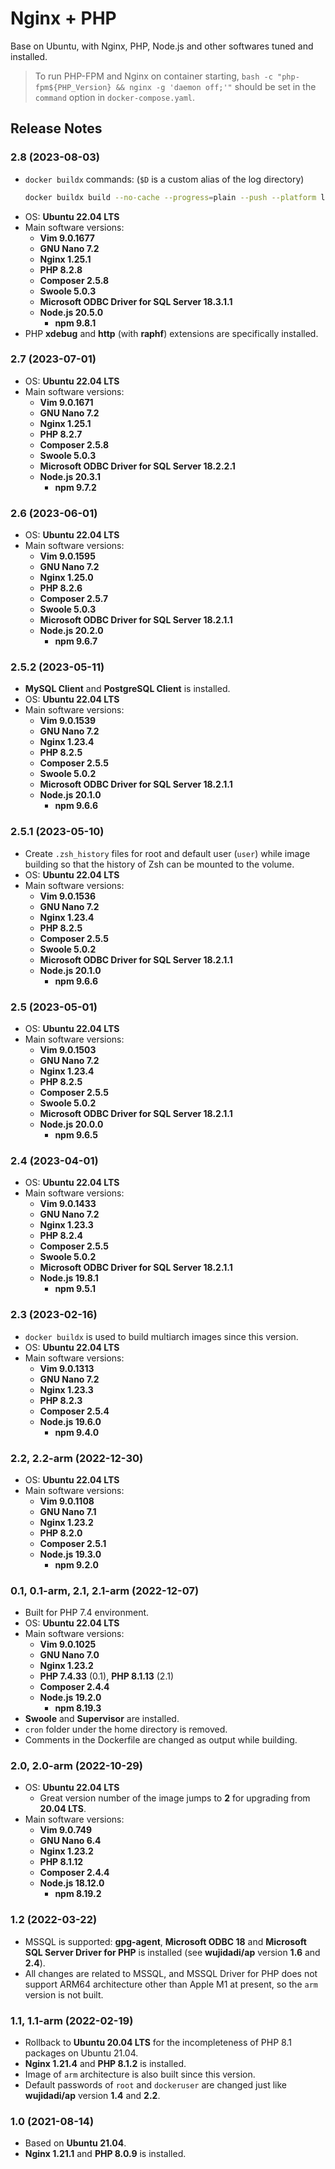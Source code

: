 # Nginx + PHP

Base on Ubuntu, with Nginx, PHP, Node.js and other softwares tuned and installed.

> To run PHP-FPM and Nginx on container starting, `bash -c "php-fpm${PHP_Version} && nginx -g 'daemon off;'"` should be set in the `command` option in `docker-compose.yaml`.

## Release Notes

### 2.8 (2023-08-03)

* `docker buildx` commands: (`$D` is a custom alias of the log directory)
  ```sh
  docker buildx build --no-cache --progress=plain --push --platform linux/amd64,linux/arm64 --rm -t wujidadi/nginx-php:2.8 -t wujidadi/nginx-php:latest nginx-php/2.8 2>&1 | tee $D/docker-build-np.log
  ```
* OS: **Ubuntu 22.04 LTS**
* Main software versions:
  * **Vim 9.0.1677**
  * **GNU Nano 7.2**
  * **Nginx 1.25.1**
  * **PHP 8.2.8**
  * **Composer 2.5.8**
  * **Swoole 5.0.3**
  * **Microsoft ODBC Driver for SQL Server 18.3.1.1**
  * **Node.js 20.5.0**
    * **npm 9.8.1**
* PHP **xdebug** and **http** (with **raphf**) extensions are specifically installed.

### 2.7 (2023-07-01)

* OS: **Ubuntu 22.04 LTS**
* Main software versions:
  * **Vim 9.0.1671**
  * **GNU Nano 7.2**
  * **Nginx 1.25.1**
  * **PHP 8.2.7**
  * **Composer 2.5.8**
  * **Swoole 5.0.3**
  * **Microsoft ODBC Driver for SQL Server 18.2.2.1**
  * **Node.js 20.3.1**
    * **npm 9.7.2**

### 2.6 (2023-06-01)

* OS: **Ubuntu 22.04 LTS**
* Main software versions:
  * **Vim 9.0.1595**
  * **GNU Nano 7.2**
  * **Nginx 1.25.0**
  * **PHP 8.2.6**
  * **Composer 2.5.7**
  * **Swoole 5.0.3**
  * **Microsoft ODBC Driver for SQL Server 18.2.1.1**
  * **Node.js 20.2.0**
    * **npm 9.6.7**

### 2.5.2 (2023-05-11)

* **MySQL Client** and **PostgreSQL Client** is installed.
* OS: **Ubuntu 22.04 LTS**
* Main software versions:
  * **Vim 9.0.1539**
  * **GNU Nano 7.2**
  * **Nginx 1.23.4**
  * **PHP 8.2.5**
  * **Composer 2.5.5**
  * **Swoole 5.0.2**
  * **Microsoft ODBC Driver for SQL Server 18.2.1.1**
  * **Node.js 20.1.0**
    * **npm 9.6.6**

### 2.5.1 (2023-05-10)

* Create `.zsh_history` files for root and default user (`user`) while image building so that the history of Zsh can be mounted to the volume.
* OS: **Ubuntu 22.04 LTS**
* Main software versions:
  * **Vim 9.0.1536**
  * **GNU Nano 7.2**
  * **Nginx 1.23.4**
  * **PHP 8.2.5**
  * **Composer 2.5.5**
  * **Swoole 5.0.2**
  * **Microsoft ODBC Driver for SQL Server 18.2.1.1**
  * **Node.js 20.1.0**
    * **npm 9.6.6**

### 2.5 (2023-05-01)

* OS: **Ubuntu 22.04 LTS**
* Main software versions:
  * **Vim 9.0.1503**
  * **GNU Nano 7.2**
  * **Nginx 1.23.4**
  * **PHP 8.2.5**
  * **Composer 2.5.5**
  * **Swoole 5.0.2**
  * **Microsoft ODBC Driver for SQL Server 18.2.1.1**
  * **Node.js 20.0.0**
    * **npm 9.6.5**

### 2.4 (2023-04-01)

* OS: **Ubuntu 22.04 LTS**
* Main software versions:
  * **Vim 9.0.1433**
  * **GNU Nano 7.2**
  * **Nginx 1.23.3**
  * **PHP 8.2.4**
  * **Composer 2.5.5**
  * **Swoole 5.0.2**
  * **Microsoft ODBC Driver for SQL Server 18.2.1.1**
  * **Node.js 19.8.1**
    * **npm 9.5.1**

### 2.3 (2023-02-16)

* `docker buildx` is used to build multiarch images since this version.
* OS: **Ubuntu 22.04 LTS**
* Main software versions:
  * **Vim 9.0.1313**
  * **GNU Nano 7.2**
  * **Nginx 1.23.3**
  * **PHP 8.2.3**
  * **Composer 2.5.4**
  * **Node.js 19.6.0**
    * **npm 9.4.0**

### 2.2, 2.2-arm (2022-12-30)

* OS: **Ubuntu 22.04 LTS**
* Main software versions:
  * **Vim 9.0.1108**
  * **GNU Nano 7.1**
  * **Nginx 1.23.2**
  * **PHP 8.2.0**
  * **Composer 2.5.1**
  * **Node.js 19.3.0**
    * **npm 9.2.0**

### 0.1, 0.1-arm, 2.1, 2.1-arm (2022-12-07)

* Built for PHP 7.4 environment.
* OS: **Ubuntu 22.04 LTS**
* Main software versions:
  * **Vim 9.0.1025**
  * **GNU Nano 7.0**
  * **Nginx 1.23.2**
  * **PHP 7.4.33** (0.1), **PHP 8.1.13** (2.1)
  * **Composer 2.4.4**
  * **Node.js 19.2.0**
    * **npm 8.19.3**
* **Swoole** and **Supervisor** are installed.
* `cron` folder under the home directory is removed.
* Comments in the Dockerfile are changed as output while building.

### 2.0, 2.0-arm (2022-10-29)

* OS: **Ubuntu 22.04 LTS**
  * Great version number of the image jumps to **2** for upgrading from **20.04 LTS**.
* Main software versions:
  * **Vim 9.0.749**
  * **GNU Nano 6.4**
  * **Nginx 1.23.2**
  * **PHP 8.1.12**
  * **Composer 2.4.4**
  * **Node.js 18.12.0**
    * **npm 8.19.2**

### 1.2 (2022-03-22)

* MSSQL is supported: **gpg-agent**, **Microsoft ODBC 18** and **Microsoft SQL Server Driver for PHP** is installed (see **wujidadi/ap** version **1.6** and **2.4**).
* All changes are related to MSSQL, and MSSQL Driver for PHP does not support ARM64 architecture other than Apple M1 at present, so the `arm` version is not built.

### 1.1, 1.1-arm (2022-02-19)

* Rollback to **Ubuntu 20.04 LTS** for the incompleteness of PHP 8.1 packages on Ubuntu 21.04.
* **Nginx 1.21.4** and **PHP 8.1.2** is installed.
* Image of `arm` architecture is also built since this version.
* Default passwords of `root` and `dockeruser` are changed just like **wujidadi/ap** version **1.4** and **2.2**.

### 1.0 (2021-08-14)

* Based on **Ubuntu 21.04**.
* **Nginx 1.21.1** and **PHP 8.0.9** is installed.
